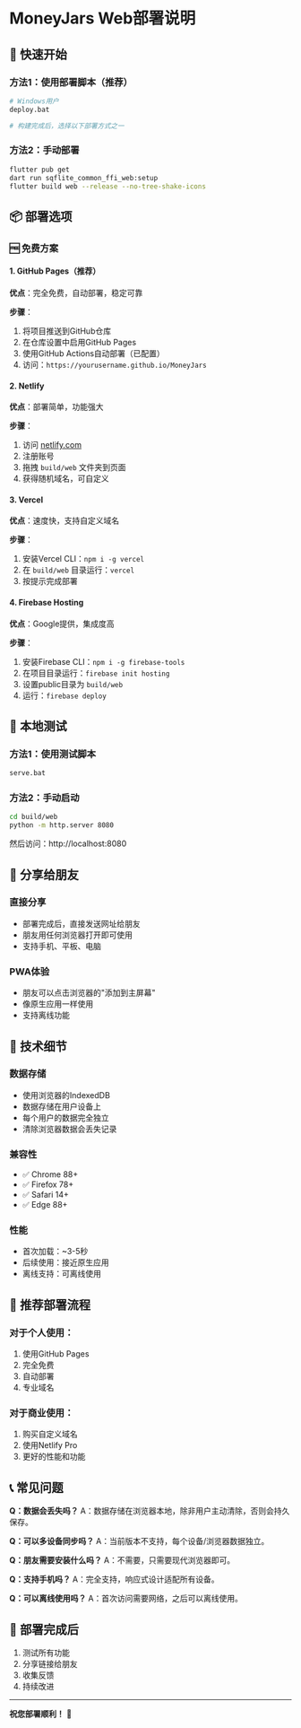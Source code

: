 # MoneyJars Web部署说明

## 🎯 快速开始

### 方法1：使用部署脚本（推荐）
```bash
# Windows用户
deploy.bat

# 构建完成后，选择以下部署方式之一
```

### 方法2：手动部署
```bash
flutter pub get
dart run sqflite_common_ffi_web:setup
flutter build web --release --no-tree-shake-icons
```

## 📦 部署选项

### 🆓 免费方案

#### 1. GitHub Pages（推荐）
**优点**：完全免费，自动部署，稳定可靠

**步骤**：
1. 将项目推送到GitHub仓库
2. 在仓库设置中启用GitHub Pages
3. 使用GitHub Actions自动部署（已配置）
4. 访问：`https://yourusername.github.io/MoneyJars`

#### 2. Netlify
**优点**：部署简单，功能强大

**步骤**：
1. 访问 [netlify.com](https://netlify.com)
2. 注册账号
3. 拖拽 `build/web` 文件夹到页面
4. 获得随机域名，可自定义

#### 3. Vercel
**优点**：速度快，支持自定义域名

**步骤**：
1. 安装Vercel CLI：`npm i -g vercel`
2. 在 `build/web` 目录运行：`vercel`
3. 按提示完成部署

#### 4. Firebase Hosting
**优点**：Google提供，集成度高

**步骤**：
1. 安装Firebase CLI：`npm i -g firebase-tools`
2. 在项目目录运行：`firebase init hosting`
3. 设置public目录为 `build/web`
4. 运行：`firebase deploy`

## 🧪 本地测试

### 方法1：使用测试脚本
```bash
serve.bat
```

### 方法2：手动启动
```bash
cd build/web
python -m http.server 8080
```

然后访问：http://localhost:8080

## 📱 分享给朋友

### 直接分享
- 部署完成后，直接发送网址给朋友
- 朋友用任何浏览器打开即可使用
- 支持手机、平板、电脑

### PWA体验
- 朋友可以点击浏览器的"添加到主屏幕"
- 像原生应用一样使用
- 支持离线功能

## 🔧 技术细节

### 数据存储
- 使用浏览器的IndexedDB
- 数据存储在用户设备上
- 每个用户的数据完全独立
- 清除浏览器数据会丢失记录

### 兼容性
- ✅ Chrome 88+
- ✅ Firefox 78+
- ✅ Safari 14+
- ✅ Edge 88+

### 性能
- 首次加载：~3-5秒
- 后续使用：接近原生应用
- 离线支持：可离线使用

## 🚀 推荐部署流程

### 对于个人使用：
1. 使用GitHub Pages
2. 完全免费
3. 自动部署
4. 专业域名

### 对于商业使用：
1. 购买自定义域名
2. 使用Netlify Pro
3. 更好的性能和功能

## 📞 常见问题

**Q：数据会丢失吗？**
A：数据存储在浏览器本地，除非用户主动清除，否则会持久保存。

**Q：可以多设备同步吗？**
A：当前版本不支持，每个设备/浏览器数据独立。

**Q：朋友需要安装什么吗？**
A：不需要，只需要现代浏览器即可。

**Q：支持手机吗？**
A：完全支持，响应式设计适配所有设备。

**Q：可以离线使用吗？**
A：首次访问需要网络，之后可以离线使用。

## 🎉 部署完成后

1. 测试所有功能
2. 分享链接给朋友
3. 收集反馈
4. 持续改进

---

**祝您部署顺利！** 🎊 